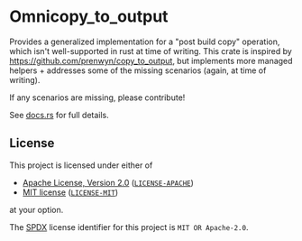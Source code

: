<!-- SPDX-License-Identifier: MIT OR Apache-2.0 -->

# Omnicopy_to_output

Provides a generalized implementation for a "post build copy" operation, which isn't well-supported in rust at time of
writing. This crate is inspired by https://github.com/prenwyn/copy_to_output, but implements more managed helpers +
addresses some of the missing scenarios (again, at time of writing).

If any scenarios are missing, please contribute!

See [docs.rs](https://docs.rs/omni_copy_to_output) for full details.

## License

This project is licensed under either of

- [Apache License, Version 2.0](https://www.apache.org/licenses/LICENSE-2.0) ([`LICENSE-APACHE`](LICENSE-APACHE))
- [MIT license](https://opensource.org/licenses/MIT) ([`LICENSE-MIT`](LICENSE-MIT))

at your option.

The [SPDX](https://spdx.dev) license identifier for this project is `MIT OR Apache-2.0`.
